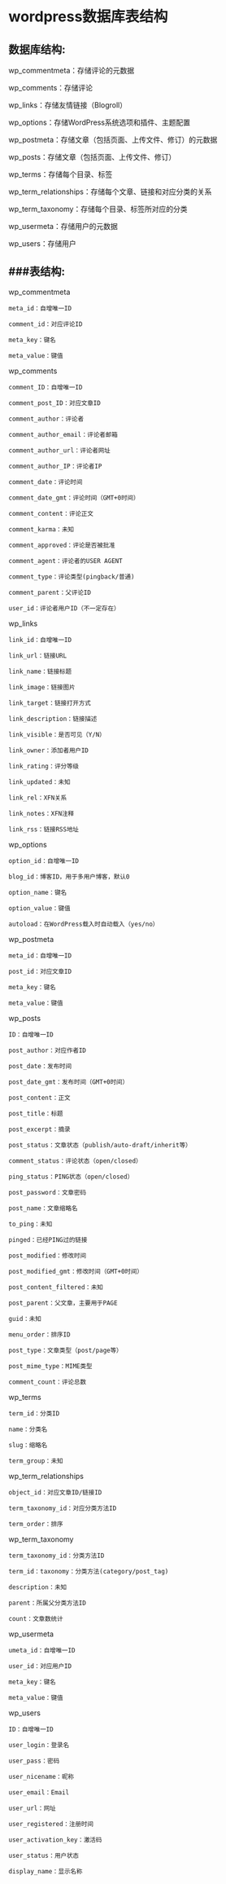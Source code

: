 wordpress数据库表结构
=====================

数据库结构:
----------
wp_commentmeta：存储评论的元数据

wp_comments：存储评论

wp_links：存储友情链接（Blogroll）

wp_options：存储WordPress系统选项和插件、主题配置

wp_postmeta：存储文章（包括页面、上传文件、修订）的元数据


wp_posts：存储文章（包括页面、上传文件、修订）

wp_terms：存储每个目录、标签

wp_term_relationships：存储每个文章、链接和对应分类的关系

wp_term_taxonomy：存储每个目录、标签所对应的分类

wp_usermeta：存储用户的元数据

wp_users：存储用户


###表结构:
----------
wp_commentmeta

	meta_id：自增唯一ID
	
	comment_id：对应评论ID
	
	meta_key：键名
	
	meta_value：键值
	



wp_comments

	comment_ID：自增唯一ID
	
	comment_post_ID：对应文章ID
	
	comment_author：评论者
	
	comment_author_email：评论者邮箱
	
	comment_author_url：评论者网址
	
	comment_author_IP：评论者IP
	
	comment_date：评论时间
	
	comment_date_gmt：评论时间（GMT+0时间）
	
	comment_content：评论正文
	
	comment_karma：未知
	
	comment_approved：评论是否被批准
	
	comment_agent：评论者的USER AGENT
	
	comment_type：评论类型(pingback/普通)
	
	comment_parent：父评论ID
	
	user_id：评论者用户ID（不一定存在）
	


wp_links

	link_id：自增唯一ID
	
	link_url：链接URL
	
	link_name：链接标题
	
	link_image：链接图片
	
	link_target：链接打开方式
	
	link_description：链接描述
	
	link_visible：是否可见（Y/N）
	
	link_owner：添加者用户ID
	
	link_rating：评分等级
	
	link_updated：未知
	
	link_rel：XFN关系
	
	link_notes：XFN注释
	
	link_rss：链接RSS地址
	


wp_options

	option_id：自增唯一ID
	
	blog_id：博客ID，用于多用户博客，默认0
	
	option_name：键名
	
	option_value：键值
	
	autoload：在WordPress载入时自动载入（yes/no）
	


wp_postmeta

	meta_id：自增唯一ID
	
	post_id：对应文章ID
	
	meta_key：键名
	
	meta_value：键值
	


wp_posts

	ID：自增唯一ID
	
	post_author：对应作者ID
	
	post_date：发布时间
	
	post_date_gmt：发布时间（GMT+0时间）
	
	post_content：正文
	
	post_title：标题
	
	post_excerpt：摘录
	
	post_status：文章状态（publish/auto-draft/inherit等）
	
	comment_status：评论状态（open/closed）
	
	ping_status：PING状态（open/closed）
	
	post_password：文章密码
	
	post_name：文章缩略名
	
	to_ping：未知
	
	pinged：已经PING过的链接
	
	post_modified：修改时间
	
	post_modified_gmt：修改时间（GMT+0时间）
	
	post_content_filtered：未知
	
	post_parent：父文章，主要用于PAGE
	
	guid：未知
	
	menu_order：排序ID
	
	post_type：文章类型（post/page等）
	
	post_mime_type：MIME类型
	
	comment_count：评论总数
	


wp_terms

	term_id：分类ID
	
	name：分类名
	
	slug：缩略名
	
	term_group：未知
	


wp_term_relationships

	object_id：对应文章ID/链接ID
	
	term_taxonomy_id：对应分类方法ID
	
	term_order：排序
	


wp_term_taxonomy

	term_taxonomy_id：分类方法ID
	
	term_id：taxonomy：分类方法(category/post_tag)
	
	description：未知
	
	parent：所属父分类方法ID
	
	count：文章数统计
	


wp_usermeta

	umeta_id：自增唯一ID
	
	user_id：对应用户ID
	
	meta_key：键名
	
	meta_value：键值
	


wp_users

	ID：自增唯一ID
	
	user_login：登录名
	
	user_pass：密码
	
	user_nicename：昵称
	
	user_email：Email
	
	user_url：网址
	
	user_registered：注册时间
	
	user_activation_key：激活码
	
	user_status：用户状态
	
	display_name：显示名称
	
